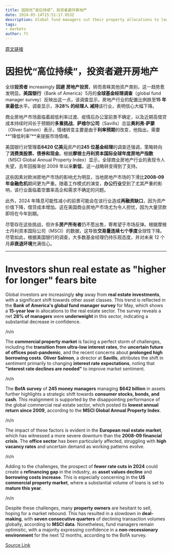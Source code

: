 ```yaml
---
title: 因担忧“高位持续”，投资者避开房地产
date: 2024-05-14T15:51:17.053Z
description: Global fund managers cut their property allocations to lows not seen since 2009
tags: 
- markets
author: ft
---
```


[原文链接](https://ft.com/content/2f638b39-bf6e-496c-9b8a-c37f11ee6dcc)

# 因担忧“高位持续”，投资者避开房地产

全球**投资者** increasingly **回避** **房地产投资**，转而青睐其他资产类别，这一趋势愈发明显。**美国银行**（Bank of America）5月的**全球基金经理调查**（global fund manager survey）反映出这一点，该调查显示，房地产行业的配置比例跌至**15 年来最低**水平。调查显示，净**28% 的经理人** **减持**该行业，表明信心大幅下降。

商业房地产市场面临着超低利率过渡、疫情后办公室前景不确定，以及近期高借贷成本持续时间长于预期的**多重挑战**。**萨维尔公司**（Savills）总监**奥利弗·萨蒙**（Oliver Salmon）表示，情绪转变主要是由于**利率预期**的改变，他指出，需要**“降低利率”**来提振市场情绪。

美国银行对管理着**6420 亿美元**资产的**245 位基金经理**的调查还强调，策略转向了**消费类股票、债券和现金**。根据**摩根士丹利资本国际全球年度房地产指数**（MSCI Global Annual Property Index）显示，全球商业房地产行业的表现令人失望，去年回报率创 2009 年以来**新低**，这一战略转变得到了支持。

这些因素对欧洲房地产市场的影响尤为明显，当地房地产市场的下滑比**2008-09 年金融危机**期间更为严重。随着工作模式的演变，**办公行业**受到了尤其严重的影响，该行业面临着空置率高企和需求不确定的问题。

此外，2024 年降息可能性减小的前景可能会在该行业造成**再融资缺口**，因为资产价值下降，借贷成本增加。这在美国商业房地产市场尤为令人担忧，因为大量贷款即将在今年到期。

尽管存在这些挑战，但许多**房产所有者**仍不愿出售，寄希望于市场反弹。根据摩根士丹利资本国际公司（MSCI）的数据，这导致**交易量连续七个季度**全球性下降。尽管如此，根据美国银行的调查，大多数基金经理仍持乐观态度，并对未来 12 个月**非衰退环境**充满信心。

---

# Investors shun real estate as "higher for longer" fears bite

Global investors are increasingly **shy** away from **real estate investments**, with a significant shift towards other asset classes. This trend is reflected in the **Bank of America's global fund manager survey** for May, which shows a **15-year low** in allocations to the real estate sector. The survey reveals a net **28% of managers** were **underweight** in this sector, indicating a substantial decrease in confidence. 

/n/n

The **commercial property market** is facing a perfect storm of challenges, including the **transition from ultra-low interest rates**, the **uncertain future of offices post-pandemic**, and the recent concerns about **prolonged high borrowing costs**. **Oliver Salmon**, a director at **Savills**, attributes the shift in sentiment primarily to changing **interest rate expectations**, noting that **"interest rate declines are needed"** to improve market sentiment. 

/n/n

The **BofA survey** of **245 money managers** managing **$642 billion** in assets further highlights a strategic shift towards **consumer stocks, bonds, and cash**. This realignment is supported by the disappointing performance of the global commercial real estate sector, which posted its **lowest annual return since 2009**, according to the **MSCI Global Annual Property Index**. 

/n/n

The impact of these factors is evident in the **European real estate market**, which has witnessed a more severe downturn than the **2008-09 financial crisis**. The **office sector** has been particularly affected, struggling with **high vacancy rates** and uncertain demand as working patterns evolve. 

/n/n

Adding to the challenges, the prospect of **fewer rate cuts in 2024** could create a **refinancing gap** in the industry, as **asset values decline** and **borrowing costs increase**. This is especially concerning in the **US commercial property market**, where a substantial volume of loans is set to **mature this year**. 

/n/n

Despite these challenges, many **property owners** are hesitant to sell, hoping for a market rebound. This has resulted in a slowdown in **deal-making**, with **seven consecutive quarters** of declining transaction volumes globally, according to **MSCI data**. Nonetheless, fund managers remain optimistic, with a majority expressing confidence in a **non-recessionary environment** for the next 12 months, according to the BofA survey.

[Source Link](https://ft.com/content/2f638b39-bf6e-496c-9b8a-c37f11ee6dcc)

